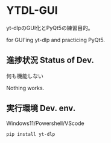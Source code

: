 # YTDL-GUI


yt-dlpのGUI化とPyQt5の練習目的。

for GUI'ing yt-dlp and practicing PyQt5.




## 進捗状況 Status of Dev.

何も機能しない

Nothing works.

## 実行環境 Dev. env.

Windows11/Powershell/VScode

```bash
pip install yt-dlp
